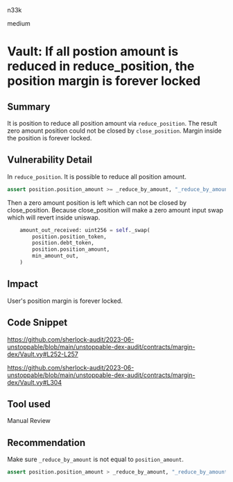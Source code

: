 n33k

medium

# Vault: If all postion amount is reduced in reduce_position, the position margin is forever locked

## Summary

It is position to reduce all position amount via `reduce_position`. The result zero amount position could not be closed by `close_position`. Margin inside the position is forever locked.

## Vulnerability Detail

In `reduce_position`. It is possible to reduce all position amount.

```python
assert position.position_amount >= _reduce_by_amount, "_reduce_by_amount > position"
```

Then a zero amount position is left which can not be closed by close_position. Because close_position will make a zero amount input swap which will revert inside uniswap.

```python
    amount_out_received: uint256 = self._swap(
        position.position_token,
        position.debt_token,
        position.position_amount,
        min_amount_out,
    )
```

## Impact

User's position margin is forever locked.

## Code Snippet

https://github.com/sherlock-audit/2023-06-unstoppable/blob/main/unstoppable-dex-audit/contracts/margin-dex/Vault.vy#L252-L257

https://github.com/sherlock-audit/2023-06-unstoppable/blob/main/unstoppable-dex-audit/contracts/margin-dex/Vault.vy#L304

## Tool used

Manual Review

## Recommendation

Make sure `_reduce_by_amount` is not equal to `position_amount`.

```python
assert position.position_amount > _reduce_by_amount, "_reduce_by_amount > position"
```
